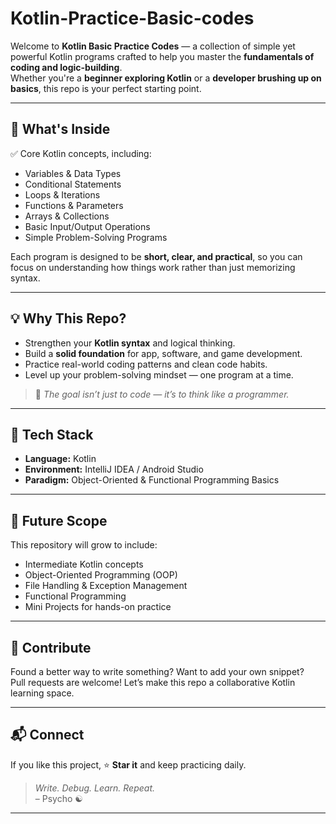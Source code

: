 # Kotlin-Practice-Basic-codes

Welcome to **Kotlin Basic Practice Codes** — a collection of simple yet powerful Kotlin programs crafted to help you master the **fundamentals of coding and logic-building**.  
Whether you're a **beginner exploring Kotlin** or a **developer brushing up on basics**, this repo is your perfect starting point.

---

## 🚀 What's Inside

✅ Core Kotlin concepts, including:
- Variables & Data Types  
- Conditional Statements  
- Loops & Iterations  
- Functions & Parameters  
- Arrays & Collections  
- Basic Input/Output Operations  
- Simple Problem-Solving Programs  

Each program is designed to be **short, clear, and practical**, so you can focus on understanding how things work rather than just memorizing syntax.

---

## 💡 Why This Repo?

- Strengthen your **Kotlin syntax** and logical thinking.  
- Build a **solid foundation** for app, software, and game development.  
- Practice real-world coding patterns and clean code habits.  
- Level up your problem-solving mindset — one program at a time.  

> 🧩 _The goal isn’t just to code — it’s to think like a programmer._

---

## 🧱 Tech Stack

- **Language:** Kotlin  
- **Environment:** IntelliJ IDEA / Android Studio  
- **Paradigm:** Object-Oriented & Functional Programming Basics  

---

## 🎯 Future Scope

This repository will grow to include:
- Intermediate Kotlin concepts  
- Object-Oriented Programming (OOP)  
- File Handling & Exception Management  
- Functional Programming  
- Mini Projects for hands-on practice  

---

## 🤝 Contribute

Found a better way to write something? Want to add your own snippet?  
Pull requests are welcome! Let’s make this repo a collaborative Kotlin learning space.  

---

## 📬 Connect

If you like this project, ⭐ **Star it** and keep practicing daily.  
> _Write. Debug. Learn. Repeat._  
> – Psycho ☯️

---
